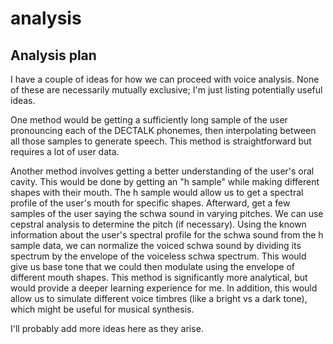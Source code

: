 # analysis

## Analysis plan

I have a couple of ideas for how we can proceed with voice analysis.
None of these are necessarily mutually exclusive; I'm just listing
potentially useful ideas.

One method would be getting a sufficiently long sample of the user
pronouncing each of the DECTALK phonemes, then interpolating between
all those samples to generate speech. This method is straightforward
but requires a lot of user data.

Another method involves getting a better understanding of the user's
oral cavity. This would be done by getting an "h sample" while making
different shapes with their mouth. The h sample would allow us to get
a spectral profile of the user's mouth for specific shapes. Afterward,
get a few samples of the user saying the schwa sound in varying pitches.
We can use cepstral analysis to determine the pitch (if necessary).
Using the known information about the user's spectral profile for the
schwa sound from the h sample data, we can normalize the voiced schwa
sound by dividing its spectrum by the envelope of the voiceless schwa
spectrum. This would give us base tone that we could then modulate using
the envelope of different mouth shapes. This method is significantly
more analytical, but would provide a deeper learning experience for me.
In addition, this would allow us to simulate different voice timbres
(like a bright vs a dark tone), which might be useful for musical
synthesis. 

I'll probably add more ideas here as they arise.